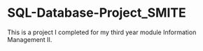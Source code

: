 # SQL-Database-Project_SMITE
This is a project I completed for my third year module Information Management II. 
